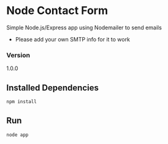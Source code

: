 # Node Contact Form

Simple Node.js/Express app using Nodemailer to send emails

- Please add your own SMTP info for it to work

### Version

1.0.0

## Installed Dependencies

```bash
npm install
```

## Run

```bash
node app
```
